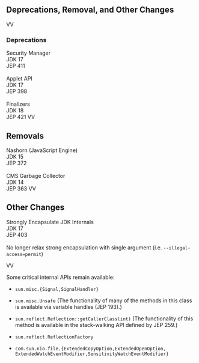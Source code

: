 ## Deprecations, Removal, and Other Changes

VV

### Deprecations

Security Manager <br/>
JDK 17<br/>
JEP 411<br/>
<br/>
Applet API<br/>
JDK 17<br/>
JEP 398<br/>
<br/>
Finalizers<br/>
JDK 18<br/>
JEP 421
VV
## Removals

Nashorn (JavaScript Engine)<br/>
JDK 15<br/>
JEP 372<br/>
<br/>
CMS Garbage Collector<br/>
JDK 14<br/>
JEP 363
VV
## Other Changes

Strongly Encapsulate JDK Internals<br/>
JDK 17<br/>
JEP 403<br/>
<br/>
No longer relax strong encapsulation with single argument (i.e. `--illegal-access=permit`)<br/>

VV

Some critical internal APIs remain available: <br/>

* `sun.misc.{Signal,SignalHandler}`

* `sun.misc.Unsafe` (The functionality of many of the methods in this class is available via variable handles (JEP 193).)

* `sun.reflect.Reflection::getCallerClass(int)` (The functionality of this method is available in the stack-walking API defined by JEP 259.)

* `sun.reflect.ReflectionFactory`

* `com.sun.nio.file.{ExtendedCopyOption,ExtendedOpenOption, ExtendedWatchEventModifier,SensitivityWatchEventModifier}`